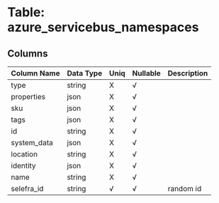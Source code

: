 # Table: azure_servicebus_namespaces

## Columns 

|  Column Name   |  Data Type  | Uniq | Nullable | Description | 
|  ----  | ----  | ----  | ----  | ---- | 
| type | string | X | √ |  | 
| properties | json | X | √ |  | 
| sku | json | X | √ |  | 
| tags | json | X | √ |  | 
| id | string | X | √ |  | 
| system_data | json | X | √ |  | 
| location | string | X | √ |  | 
| identity | json | X | √ |  | 
| name | string | X | √ |  | 
| selefra_id | string | √ | √ | random id | 


